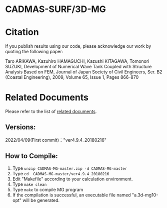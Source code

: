 # CADMAS-SURF/3D-MG

# Citation

If you publish results using our code, please acknowledge our work by quoting the following paper:

Taro ARIKAWA, Kazuhiro HAMAGUCHI, Kazushi KITAGAWA, Tomonori SUZUKI, Development of Numerical Wave Tank Coupled with Structure Analysis Based on FEM, Journal of Japan Society of Civil Engineers, Ser. B2 (Coastal Engineering), 2009, Volume 65, Issue 1, Pages 866-870

# Related Documents

Please refer to the list of [related documents](/RelatedDocuments.md).

## Versions:  
 2022/04/09(First commit)："ver4.9.4_20180216"


## How to Compile:
 1. Type `unzip CADMAS-MG-master.zip -d CADMAS-MG-master`
 2. Type `cd  CADMAS-MG-master/ver4.9.4_20180216`
 3. Edit "Makefile" according to your calculation environment.
 4. Type `make clean`
 5. Type `make` to compile MG program
 6. If the compilation is successful, an executable file named "a.3d-mg10-opt" will be generated.
